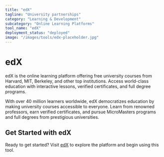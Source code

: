 ```yaml
---
title: "edX"
tagline: "University partnerships"
category: "Learning & Development"
subcategory: "Online Learning Platforms"
tool_name: "edX"
deployment_status: "deployed"
image: "/images/tools/edx-placeholder.jpg"
---
```


# edX

edX is the online learning platform offering free university courses from Harvard, MIT, Berkeley, and other top institutions. Access world-class education with interactive lessons, verified certificates, and full degree programs.

With over 40 million learners worldwide, edX democratizes education by making university courses accessible to everyone. Learn from renowned professors, earn verified certificates, and pursue MicroMasters programs and full degrees from prestigious universities.
## Get Started with edX

Ready to get started? Visit [edX](https://edx.com) to explore the platform and begin using this tool.
